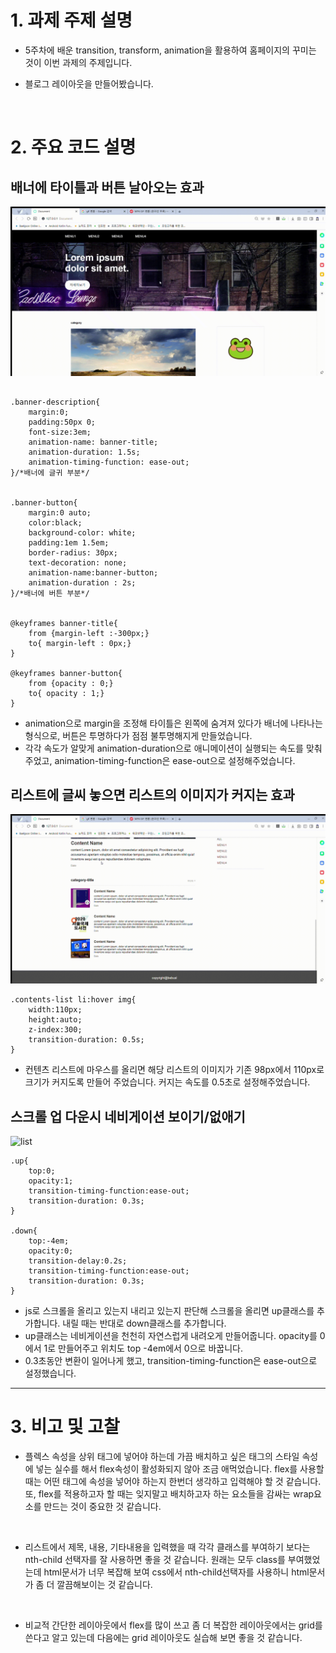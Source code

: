 # 1. 과제 주제 설명
- 5주차에 배운 transition, transform, animation을 활용하여 홈페이지의 꾸미는 것이 이번 과제의 주제입니다.
- 블로그 레이아웃을 만들어봤습니다.
  
  <br/>
# 2. 주요 코드 설명

## 배너에 타이틀과 버튼 날아오는 효과
![list](./img/title.gif)
``` 

.banner-description{
    margin:0;
    padding:50px 0;
    font-size:3em;
    animation-name: banner-title;
    animation-duration: 1.5s;
    animation-timing-function: ease-out;
}/*배너에 글귀 부분*/


.banner-button{
    margin:0 auto;
    color:black;
    background-color: white;
    padding:1em 1.5em;
    border-radius: 30px;
    text-decoration: none;
    animation-name:banner-button;
    animation-duration : 2s;
}/*배너에 버튼 부분*/

   
@keyframes banner-title{
    from {margin-left :-300px;}
    to{ margin-left : 0px;}
}

@keyframes banner-button{
    from {opacity : 0;}
    to{ opacity : 1;}
}
```
* animation으로 margin을 조정해 타이틀은 왼쪽에 숨겨져 있다가 배너에 나타나는 형식으로, 버튼은 투명하다가 점점 불투명해지게 만들었습니다.
* 각각 속도가 알맞게 animation-duration으로 애니메이션이 실행되는 속도를 맞춰주었고, animation-timing-function은 ease-out으로 설정해주었습니다.

## 리스트에 글씨 놓으면 리스트의 이미지가 커지는 효과
![list](./img/list.gif)
``` 
.contents-list li:hover img{
    width:110px;
    height:auto;
    z-index:300;
    transition-duration: 0.5s;
}
```
* 컨텐츠 리스트에 마우스를 올리면 해당 리스트의 이미지가 기존 98px에서 110px로 크기가 커지도록 만들어 주었습니다. 커지는 속도를 0.5초로 설정해주었습니다.



## 스크롤 업 다운시 네비게이션 보이기/없애기
![list](./img/nav.gif)
``` 
.up{
    top:0;
    opacity:1;
    transition-timing-function:ease-out;
    transition-duration: 0.3s;
}

.down{
    top:-4em;
    opacity:0;
    transition-delay:0.2s;
    transition-timing-function:ease-out;
    transition-duration: 0.3s;
}
```
* js로 스크롤을 올리고 있는지 내리고 있는지 판단해 스크롤을 올리면 up클래스를 추가합니다. 내릴 때는 반대로 down클래스를 추가합니다.
* up클래스는 네비게이션을 천천히 자연스럽게 내려오게 만들어줍니다. opacity를 0에서 1로 만들어주고 위치도 top -4em에서 0으로 바꿉니다.
* 0.3초동안 변환이 일어나게 했고, transition-timing-function은 ease-out으로 설정했습니다.

<hr/>

# 3. 비고 및 고찰 
- 플렉스 속성을 상위 태그에 넣어야 하는데 가끔 배치하고 싶은 태그의 스타일 속성에 넣는 실수를 해서 flex속성이 활성화되지 않아 조금 애먹었습니다. flex를 사용할 때는 어떤 태그에 속성을 넣어야 하는지 한번더 생각하고 입력해야 할 것 같습니다. 또, flex를 적용하고자 할 때는 잊지말고 배치하고자 하는 요소들을 감싸는 wrap요소를 만드는 것이 중요한 것 같습니다.

<br />

- 리스트에서 제목, 내용, 기타내용을 입력했을 때 각각 클래스를 부여하기 보다는 nth-child 선택자를 잘 사용하면 좋을 것 같습니다. 원래는 모두 class를 부여했었는데 html문서가 너무 복잡해 보여 css에서 nth-child선택자를 사용하니 html문서가 좀 더 깔끔해보이는 것 같습니다.

<br />

- 비교적 간단한 레이아웃에서 flex를 많이 쓰고 좀 더 복잡한 레이아웃에서는 grid를 쓴다고 알고 있는데 다음에는 grid 레이아웃도 실습해 보면 좋을 것 같습니다.
